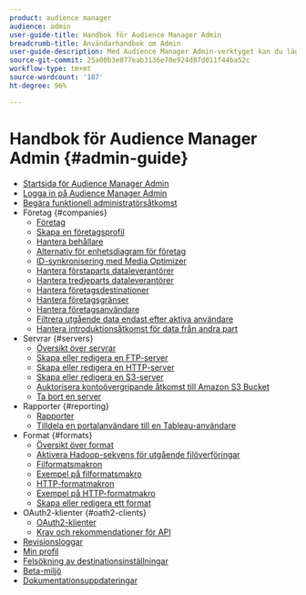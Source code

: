```yaml
---
product: audience manager
audience: admin
user-guide-title: Handbok för Audience Manager Admin
breadcrumb-title: Användarhandbok om Admin
user-guide-description: Med Audience Manager Admin-verktyget kan du lägga till och konfigurera företag, servrar, rapporter, format och användare. Du kan också visa och redigera din personliga profil.
source-git-commit: 25a00b3e877eab3136e70e924d87d011f44ba52c
workflow-type: tm+mt
source-wordcount: '187'
ht-degree: 96%

---
```



# Handbok för Audience Manager Admin {#admin-guide}

+ [Startsida för Audience Manager Admin](admin-home.md)
+ [Logga in på Audience Manager Admin](admin-login.md)
+ [Begära funktionell administratörsåtkomst](admin-access.md)
+ Företag {#companies}
   + [Företag](companies/admin-companies-overview.md)
   + [Skapa en företagsprofil](companies/admin-manage-company-profiles.md)
   + [Hantera behållare](companies/admin-manage-containers.md)
   + [Alternativ för enhetsdiagram för företag](companies/admin-device-graph-options.md)
   + [ID-synkronisering med Media Optimizer](companies/admin-amo-sync.md)
   + [Hantera förstaparts dataleverantörer](companies/admin-first-party-providers.md)
   + [Hantera tredjeparts dataleverantörer](companies/admin-third-party-providers.md)
   + [Hantera företagsdestinationer](companies/admin-manage-company-destinations.md)
   + [Hantera företagsgränser](companies/admin-company-limits.md)
   + [Hantera företagsanvändare](companies/admin-manage-company-users.md)
   + [Filtrera utgående data endast efter aktiva användare](companies/outbound-active-user-filter.md)
   + [Hantera introduktionsåtkomst för data från andra part](companies/admin-manage-onboarding-access.md)
+ Servrar {#servers}
   + [Översikt över servrar](admin-servers/admin-servers.md)
   + [Skapa eller redigera en FTP-server](admin-servers/create-ftp-server.md)
   + [Skapa eller redigera en HTTP-server](admin-servers/create-http-server.md)
   + [Skapa eller redigera en S3-server](admin-servers/create-s3-server.md)
   + [Auktorisera kontoövergripande åtkomst till Amazon S3 Bucket](admin-servers/admin-authorize-s3-cross-bucket.md)
   + [Ta bort en server](admin-servers/admin-delete-server.md)
+ Rapporter {#reporting}
   + [Rapporter](admin-reporting/admin-reporting-overview.md)
   + [Tilldela en portalanvändare till en Tableau-användare](admin-reporting/admin-assign-tableau-user.md)
+ Format {#formats}
   + [Översikt över format](formats/formats.md)
   + [Aktivera Hadoop-sekvens för utgående filöverföringar](formats/enable-outbound-seq.md)
   + [Filformatsmakron](formats/file-formats.md)
   + [Exempel på filformatsmakro](formats/file-format-examples.md)
   + [HTTP-formatmakron](formats/web-formats.md)
   + [Exempel på HTTP-formatmakro](formats/web-format-examples.md)
   + [Skapa eller redigera ett format](formats/admin-create-format.md)
+ OAuth2-klienter {#oath2-clients}
   + [OAuth2-klienter](admin-oauth2/admin-oauth2-create-edit.md)
   + [Krav och rekommendationer för API](admin-oauth2/aam-admin-api-requirements.md)
+ [Revisionsloggar](admin-audit-logging.md)
+ [Min profil](admin-my-profile.md)
+ [Felsökning av destinationsinställningar](admin-destination-troubleshooting.md)
+ [Beta-miljö](admin-beta-environment.md)
+ [Dokumentationsuppdateringar](admin-doc-updates.md)
